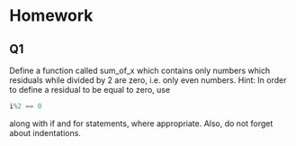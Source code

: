 # Homework

##  Q1

Define a function called sum_of_x which contains only numbers which residuals while divided by 2 are zero, i.e. only even numbers.
Hint: In order to define a residual to be equal to zero, use 

```python
i%2 == 0
```
along with if and for statements, where appropriate. Also, do not forget about indentations.
